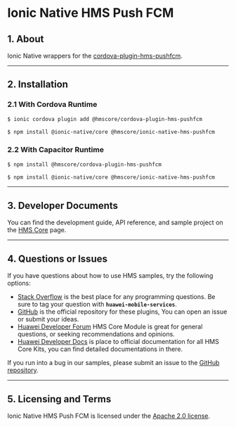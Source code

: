 # Ionic Native HMS Push FCM

## 1. About

Ionic Native wrappers for the [cordova-plugin-hms-pushfcm](https://www.npmjs.com/package/@hmscore/cordova-plugin-hms-pushfcm).

---

## 2. Installation

### 2.1 With Cordova Runtime

```bash
$ ionic cordova plugin add @hmscore/cordova-plugin-hms-pushfcm
```

```bash
$ npm install @ionic-native/core @hmscore/ionic-native-hms-pushfcm
```

### 2.2 With Capacitor Runtime

```bash
$ npm install @hmscore/cordova-plugin-hms-pushfcm
```

```bash
$ npm install @ionic-native/core @hmscore/ionic-native-hms-pushfcm
```

---

## 3. Developer Documents

You can find the development guide, API reference, and sample project on the [HMS Core](https://developer.huawei.com/consumer/en/doc/overview/HMS-Core-Plugin) page.

---

## 4. Questions or Issues

If you have questions about how to use HMS samples, try the following options:

- [Stack Overflow](https://stackoverflow.com/questions/tagged/huawei-mobile-services) is the best place for any programming questions. Be sure to tag your question with **`huawei-mobile-services`**.
- [GitHub](https://github.com/HMS-Core/hms-cordova-plugin) is the official repository for these plugins, You can open an issue or submit your ideas.
- [Huawei Developer Forum](https://forums.developer.huawei.com/forumPortal/en/home?fid=0101187876626530001) HMS Core Module is great for general questions, or seeking recommendations and opinions.
- [Huawei Developer Docs](https://developer.huawei.com/consumer/en/doc/overview/HMS-Core-Plugin) is place to official documentation for all HMS Core Kits, you can find detailed documentations in there.

If you run into a bug in our samples, please submit an issue to the [GitHub repository](https://github.com/HMS-Core/hms-cordova-plugin).

---

## 5. Licensing and Terms

Ionic Native HMS Push FCM is licensed under the [Apache 2.0 license](LICENCE).
